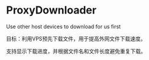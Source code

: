 # ProxyDownloader
Use other host devices to download for us first

目标：利用VPS预先下载文件，用于提高外网文件下载速度。

支持显示下载进度，并根据文件名和文件长度避免重复下载。